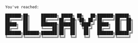 ```
You've reached:

███████╗██╗     ███████╗ █████╗ ██╗   ██╗███████╗██████╗ 
██╔════╝██║     ██╔════╝██╔══██╗╚██╗ ██╔╝██╔════╝██╔══██╗
█████╗  ██║     ███████╗███████║ ╚████╔╝ █████╗  ██║  ██║
██╔══╝  ██║     ╚════██║██╔══██║  ╚██╔╝  ██╔══╝  ██║  ██║
███████╗███████╗███████║██║  ██║   ██║   ███████╗██████╔╝
╚══════╝╚══════╝╚══════╝╚═╝  ╚═╝   ╚═╝   ╚══════╝╚═════╝  
```

<!--
Just a guy who is a software developer for fun. Based in Egypt and mainly write JS/TS/PHP and currently learning Golang.

w: [eawd.me](https://eawd.me)
e: eawd@pm.me
t: [@eawdallah](https://twitter.com/eawdallah)
m: [@eawd@mastodon.social](https://mastodon.social/@eawd)

**eawd/eawd** is a ✨ _special_ ✨ repository because its `README.md` (this file) appears on your GitHub profile.

Here are some ideas to get you started:

- 🔭 I’m currently working on ...
- 🌱 I’m currently learning ...
- 👯 I’m looking to collaborate on ...
- 🤔 I’m looking for help with ...
- 💬 Ask me about ...
- 📫 How to reach me: ...
- 😄 Pronouns: ...
- ⚡ Fun fact: ...
-->

